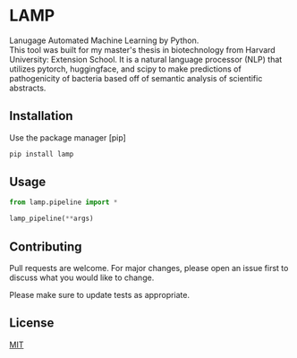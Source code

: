 # LAMP
Lanugage Automated Machine Learning by Python.<br>
This tool was built for my master's thesis in biotechnology from Harvard University: Extension School. It is a natural language processor (NLP)
that utilizes pytorch, huggingface, and scipy to make predictions of pathogenicity of bacteria 
based off of semantic analysis of scientific abstracts.

## Installation

Use the package manager [pip]

```bash
pip install lamp
```

## Usage

```python
from lamp.pipeline import *

lamp_pipeline(**args)
```

## Contributing
Pull requests are welcome. For major changes, please open an issue first to discuss what you would like to change.

Please make sure to update tests as appropriate.

## License
[MIT](https://choosealicense.com/licenses/mit/)
